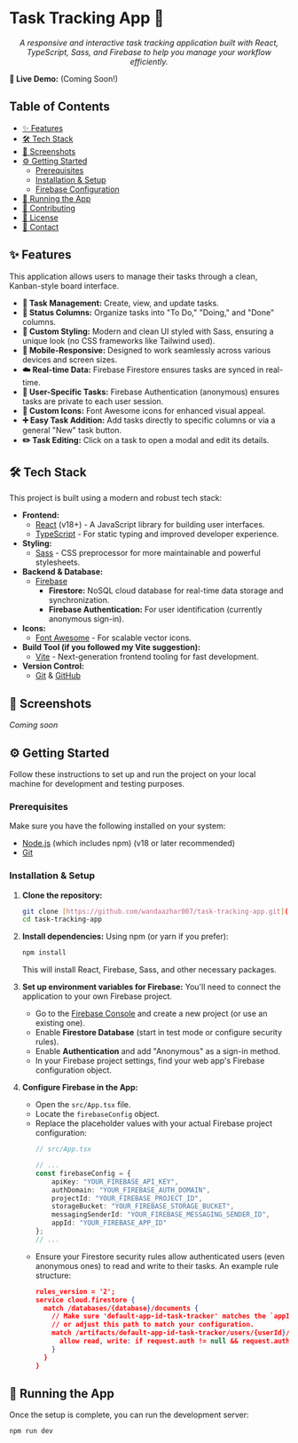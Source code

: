 # Task Tracking App 📝

<p align="center">
  <em>A responsive and interactive task tracking application built with React, TypeScript, Sass, and Firebase to help you manage your workflow efficiently.</em>
</p>

**🚀 Live Demo:** (Coming Soon!)

## Table of Contents

- [✨ Features](#-features)
- [🛠️ Tech Stack](#️-tech-stack)
- [📸 Screenshots](#-screenshots)
- [⚙️ Getting Started](#️-getting-started)
  - [Prerequisites](#prerequisites)
  - [Installation & Setup](#installation--setup)
  - [Firebase Configuration](#firebase-configuration)
- [🚀 Running the App](#-running-the-app)
- [🤝 Contributing](#-contributing)
- [📜 License](#-license)
- [👋 Contact](#-contact)

## ✨ Features

This application allows users to manage their tasks through a clean, Kanban-style board interface.

* **📝 Task Management:** Create, view, and update tasks.
* **🚦 Status Columns:** Organize tasks into "To Do," "Doing," and "Done" columns.
* **💅 Custom Styling:** Modern and clean UI styled with Sass, ensuring a unique look (no CSS frameworks like Tailwind used).
* **📱 Mobile-Responsive:** Designed to work seamlessly across various devices and screen sizes.
* **☁️ Real-time Data:** Firebase Firestore ensures tasks are synced in real-time.
* **👤 User-Specific Tasks:** Firebase Authentication (anonymous) ensures tasks are private to each user session.
* **🎨 Custom Icons:** Font Awesome icons for enhanced visual appeal.
* **➕ Easy Task Addition:** Add tasks directly to specific columns or via a general "New" task button.
* **✏️ Task Editing:** Click on a task to open a modal and edit its details.

## 🛠️ Tech Stack

This project is built using a modern and robust tech stack:

* **Frontend:**
    * [React](https://reactjs.org/) (v18+) - A JavaScript library for building user interfaces.
    * [TypeScript](https://www.typescriptlang.org/) - For static typing and improved developer experience.
* **Styling:**
    * [Sass](https://sass-lang.com/) - CSS preprocessor for more maintainable and powerful stylesheets.
* **Backend & Database:**
    * [Firebase](https://firebase.google.com/)
        * **Firestore:** NoSQL cloud database for real-time data storage and synchronization.
        * **Firebase Authentication:** For user identification (currently anonymous sign-in).
* **Icons:**
    * [Font Awesome](https://fontawesome.com/) - For scalable vector icons.
* **Build Tool (if you followed my Vite suggestion):**
    * [Vite](https://vitejs.dev/) - Next-generation frontend tooling for fast development.
* **Version Control:**
    * [Git](https://git-scm.com/) & [GitHub](https://github.com)

## 📸 Screenshots

*Coming soon*

## ⚙️ Getting Started

Follow these instructions to set up and run the project on your local machine for development and testing purposes.

### Prerequisites

Make sure you have the following installed on your system:
* [Node.js](https://nodejs.org/) (which includes npm) (v18 or later recommended)
* [Git](https://git-scm.com/)

### Installation & Setup

1.  **Clone the repository:**
    ```bash
    git clone [https://github.com/wandaazhar007/task-tracking-app.git](https://github.com/wandaazhar007/task-tracking-app.git)
    cd task-tracking-app
    ```

2.  **Install dependencies:**
    Using npm (or yarn if you prefer):
    ```bash
    npm install
    ```
    This will install React, Firebase, Sass, and other necessary packages.

3.  **Set up environment variables for Firebase:**
    You'll need to connect the application to your own Firebase project.
    * Go to the [Firebase Console](https://console.firebase.google.com/) and create a new project (or use an existing one).
    * Enable **Firestore Database** (start in test mode or configure security rules).
    * Enable **Authentication** and add "Anonymous" as a sign-in method.
    * In your Firebase project settings, find your web app's Firebase configuration object.

4.  **Configure Firebase in the App:**
    * Open the `src/App.tsx` file.
    * Locate the `firebaseConfig` object.
    * Replace the placeholder values with your actual Firebase project configuration:
        ```typescript
        // src/App.tsx

        // ...
        const firebaseConfig = {
            apiKey: "YOUR_FIREBASE_API_KEY",
            authDomain: "YOUR_FIREBASE_AUTH_DOMAIN",
            projectId: "YOUR_FIREBASE_PROJECT_ID",
            storageBucket: "YOUR_FIREBASE_STORAGE_BUCKET",
            messagingSenderId: "YOUR_FIREBASE_MESSAGING_SENDER_ID",
            appId: "YOUR_FIREBASE_APP_ID"
        };
        // ...
        ```
    * Ensure your Firestore security rules allow authenticated users (even anonymous ones) to read and write to their tasks. An example rule structure:
        ```json
        rules_version = '2';
        service cloud.firestore {
          match /databases/{database}/documents {
            // Make sure 'default-app-id-task-tracker' matches the `appId` constant used in your src/App.tsx for Firestore paths
            // or adjust this path to match your configuration.
            match /artifacts/default-app-id-task-tracker/users/{userId}/tasks/{taskId} {
              allow read, write: if request.auth != null && request.auth.uid == userId;
            }
          }
        }
        ```

## 🚀 Running the App

Once the setup is complete, you can run the development server:

```bash
npm run dev
